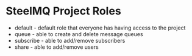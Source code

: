 SteelMQ Project Roles
=====================

* default - default role that everyone has having access to the project
* queue - able to create and delete message queues
* subscribe - able to add/remove subscribers
* share - able to add/remove users
